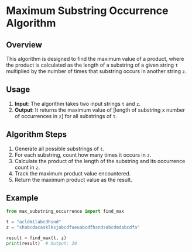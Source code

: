 # Maximum Substring Occurrence Algorithm

## Overview
This algorithm is designed to find the maximum value of a product, where the product is calculated as the length of a substring of a given string `t` multiplied by the number of times that substring occurs in another string `z`.

## Usage
1. **Input**: The algorithm takes two input strings `t` and `z`.
2. **Output**: It returns the maximum value of [length of substring x number of occurrences in `z`] for all substrings of `t`.

## Algorithm Steps
1. Generate all possible substrings of `t`.
2. For each substring, count how many times it occurs in `z`.
3. Calculate the product of the length of the substring and its occurrence count in `z`.
4. Track the maximum product value encountered.
5. Return the maximum product value as the result.

## Example
```python
from max_substring_occurrence import find_max

t = "acldm1labcdhsnd"
z = "shabcdacasklksjabcdfueuabcdfhsndsabcdmdabcdfa"

result = find_max(t, z)
print(result)  # Output: 20
